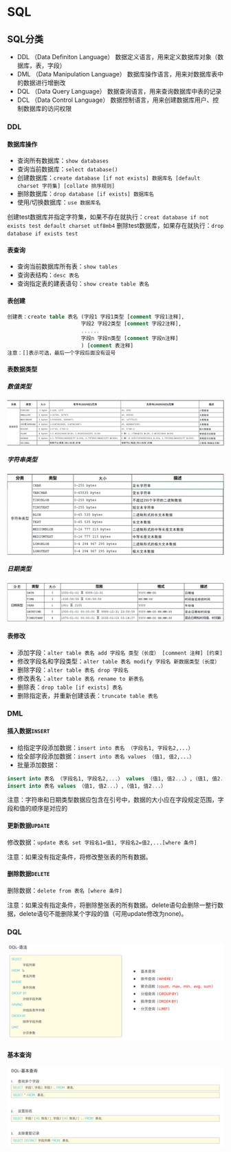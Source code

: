 # SQL

## SQL分类

-   DDL （Data Definiton Language） 数据定义语言，用来定义数据库对象（数据库，表，字段）
-   DML （Data Manipulation Language） 数据库操作语言，用来对数据库表中的数据进行增删改
-   DQL （Data Query Language） 数据查询语言，用来查询数据库中表的记录
-   DCL （Data Control Language） 数据控制语言，用来创建数据库用户、控制数据库的访问权限

### DDL

#### 数据库操作
-   查询所有数据库：`show databases`
-    查询当前数据库：`select database()`
-   创建数据库：`create database [if not exists] 数据库名 [default charset 字符集] [collate 排序规则]`
-    删除数据库：`drop database [if exists] 数据库名`
-    使用/切换数据库：`use 数据库名`

创建test数据库并指定字符集，如果不存在就执行：`creat database if not exists test default charset utf8mb4`
删除test数据库，如果存在就执行：`drop database if exists test`

#### 表查询

-   查询当前数据库所有表：`show tables`
-   查询表结构：`desc 表名`
-   查询指定表的建表语句：`show create table 表名` 

#### 表创建

```sql
创建表：create table 表名 (字段1 字段1类型 [comment 字段1注释],
					    字段2 字段2类型 [comment 字段2注释],
					    ......
					    字段n 字段n类型 [comment 字段n注释]
					    ) [comment 表注释]
注意：[]表示可选，最后一个字段后面没有逗号
```
#### 表数据类型

##### 数值类型

![image-20241005210832286](./assets/image-20241005210832286.png)

##### 字符串类型

![image-20241005212326471](./assets/image-20241005212326471.png)

##### 日期类型

![image-20241005212701740](./assets/image-20241005212701740.png)

#### 表修改

-   添加字段：`alter table 表名 add 字段名 类型（长度） [comment 注释] [约束]` 
-   修改字段名和字段类型：`alter table 表名 modify 字段名 新数据类型（长度）` 
-   删除字段：`alter table 表名 drop 字段名` 
-   修改表名：`alter table 表名 rename to 新表名` 
-   删除表：`drop table [if exists] 表名`
-   删除指定表，并重新创建该表：`truncate table 表名` 

### DML

#### 插入数据`INSERT`

-   给指定字段添加数据：`insert into 表名 （字段名1, 字段名2,...）`
-   给全部字段添加数据：`insert into 表名 values （值1, 值2,...）`
-   批量添加数据：

 ```sql
 insert into 表名 （字段名1, 字段名2,...） values （值1, 值2...）,（值1, 值2...）
 insert into 表名 values （值1, 值2...）,（值1, 值2...）
 ```

注意：字符串和日期类型数据应包含在引号中，数据的大小应在字段规定范围，字段和值的顺序是对应的

#### 更新数据`UPDATE`

修改数据：`update 表名 set 字段名1=值1, 字段名2=值2,...[where 条件]` 

注意：如果没有指定条件，将修改整张表的所有数据。

#### 删除数据`DELETE`

删除数据：`delete from 表名 [where 条件]`

注意：如果没有指定条件，将删除整张表的所有数据。delete语句会删除一整行数据，delete语句不能删除某个字段的值（可用update修改为none)。

### DQL

![image-20241006121907578](./assets/image-20241006121907578.png)

#### 基本查询

![image-20241006122814901](./assets/image-20241006122814901.png)
